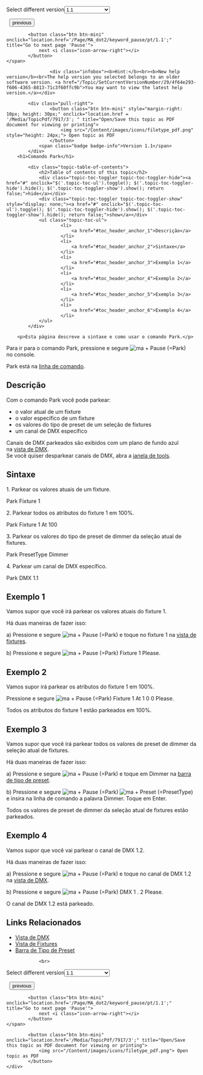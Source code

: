
<div class="topic-navigation">

<div class="pull-right">
	<span class="pull-left">


<div class="pull-left">
<form action="/Topic/SetCurrentVersionNumber" class="form-inline" id="frmTagSelector" method="post">	<span class="form-mini">
		<div class="input-prepend"><span class="add-on">Select different version</span><select autocomplete="off" id="versionNumberId" name="versionNumberId" onchange="$(this).closest('#frmTagSelector').submit();" style="width: 120px;"><option value="">- latest -</option>
<option selected="selected" value="3">1.1</option>
<option value="7">1.2</option>
<option value="12">1.3</option>
<option value="16">1.5</option>
<option value="29">1.9</option>
</select></div>
		<input data-val="true" data-val-number="The field Int32 must be a number." data-val-required="The Int32 field is required." id="ProductId" name="ProductId" type="hidden" value="7">
		<input id="CurrentGuid" name="CurrentGuid" type="hidden" value="4f64e293-f606-4365-8813-71c3f60ffc9b">
	</span>
</form></div>&nbsp;	</span>
	<span class="pull-right" style="white-space: nowrap;">
			<button class="btn btn-mini" onclick="location.href='/Page/MA_dot2/keyword_page/pt/1.1'; " title="Go to previous page 'Page'">
				<i class="icon-arrow-left"></i> previous
			</button>

			<button class="btn btn-mini" onclick="location.href='/Page/MA_dot2/keyword_pause/pt/1.1';" title="Go to next page 'Pause'">
				next <i class="icon-arrow-right"></i> 
			</button>
	</span>
</div>
<div class="clear-fix" style="margin-bottom: 10px"></div>
</div>

					<div class="infobox"><b>Hint:</b><br><b>New help version</b><br>The help version you selected belongs to an older software version. <a href="/Topic/SetCurrentVersionNumber/29/4f64e293-f606-4365-8813-71c3f60ffc9b">You may want to view the latest help version.</a></div>

			<div class="pull-right">
					<button class="btn btn-mini" style="margin-right: 10px; height: 30px;" onclick="location.href = '/Media/TopicPdf/7917/3'; " title="Open/Save this topic as PDF document for viewing or printing">
						<img src="/Content/images/icons/filetype_pdf.png" style="height: 24px;"> Open topic as PDF
					</button>
				<span class="badge badge-info">Version 1.1</span>
			</div>
		<h1>Comando Park</h1>

			<div class="topic-table-of-contents">
				<h2>Table of contents of this topic</h2>
				<div class="topic-toc-toggler topic-toc-toggler-hide"><a href="#" onclick="$('.topic-toc-ul').toggle(); $('.topic-toc-toggler-hide').hide(); $('.topic-toc-toggler-show').show(); return false;">hide</a></div>
				<div class="topic-toc-toggler topic-toc-toggler-show" style="display: none;"><a href="#" onclick="$('.topic-toc-ul').toggle(); $('.topic-toc-toggler-hide').show(); $('.topic-toc-toggler-show').hide(); return false;">show</a></div>
				<ul class="topic-toc-ul">
						<li>
							<a href="#toc_header_anchor_1">Descrição</a>
						</li>
						<li>
							<a href="#toc_header_anchor_2">Sintaxe</a>
						</li>
						<li>
							<a href="#toc_header_anchor_3">Exemplo 1</a>
						</li>
						<li>
							<a href="#toc_header_anchor_4">Exemplo 2</a>
						</li>
						<li>
							<a href="#toc_header_anchor_5">Exemplo 3</a>
						</li>
						<li>
							<a href="#toc_header_anchor_6">Exemplo 4</a>
						</li>
				</ul>
			</div>

		<p>Esta página descreve a sintaxe e como usar o comando Park.</p>

<p>Para ir para o comando Park, pressione e segure&nbsp;<span class="hardkey"><img alt="ma" src="/Media/Mlg/ma.png"></span> + <span class="hardkey">Pause</span> (=Park) no&nbsp;console.</p>

<p>Park está na&nbsp;<a href="/Topic/330c5d26-3bcd-4d9c-a448-d89cc7a6d5f1">linha de comando</a>.</p>

<a name="toc_header_anchor_1" id="toc_header_anchor_1" class="topic-toc-item"></a><h2>Descrição</h2>

<p>Com o comando&nbsp;Park você pode parkear:</p>

<ul>
	<li>o valor atual de um&nbsp;fixture</li>
	<li>o valor específico de um&nbsp;fixture</li>
	<li>os valores do tipo de preset&nbsp;de um seleção de fixtures</li>
	<li>um canal de DMX&nbsp;específico</li>
</ul>

<div class="tip">Canais de DMX parkeados&nbsp;são exibidos com um plano de fundo azul na&nbsp;<a href="/Topic/2f939332-43b1-44f0-9a0e-3121d5083e70">vista de DMX</a>.</div>

<div class="tip">Se você quiser desparkear canais de DMX, abra a&nbsp;<a href="/Topic/e5c9bd78-bb42-4cb3-aa88-a844659b59cc">janela de tools</a>.</div>

<a name="toc_header_anchor_2" id="toc_header_anchor_2" class="topic-toc-item"></a><h2>Sintaxe</h2>

<p>1. Parkear&nbsp;os valores atuais de um fixture.</p>

<div class="cl_input">Park Fixture 1</div>

<p>2. Parkear todos os atributos do fixture 1 em 100%.</p>

<div class="cl_input">Park Fixture 1 At 100</div>

<p>3. Parkear&nbsp;os valores do tipo de preset de dimmer&nbsp;da seleção atual de fixtures.</p>

<div class="cl_input">Park PresetType Dimmer</div>

<p>4. Parkear um canal de DMX&nbsp;específico.</p>

<div class="cl_input">Park DMX 1.1</div>

<a name="toc_header_anchor_3" id="toc_header_anchor_3" class="topic-toc-item"></a><h2>Exemplo 1</h2>

<p>Vamos supor que você irá parkear os valores atuais do fixture 1.</p>

<p>Há duas maneiras de fazer isso:</p>

<p>a) Pressione e segure&nbsp;<span class="hardkey"><img alt="ma" src="/Media/Mlg/ma.png"></span> + <span class="hardkey">Pause</span> (=Park) e toque no fixture&nbsp;1 na&nbsp;<a href="/Topic/989f0b88-de3d-4818-8c0b-a69fa90b2106">vista de fixtures</a>.</p>

<p>b) Pressione e segure&nbsp;<span class="hardkey"><img alt="ma" src="/Media/Mlg/ma.png"></span> + <span class="hardkey">Pause</span> (=Park) <span class="hardkey">Fixture</span> <span class="hardkey">1</span> <span class="hardkey">Please</span>.</p>

<a name="toc_header_anchor_4" id="toc_header_anchor_4" class="topic-toc-item"></a><h2>Exemplo 2</h2>

<p>Vamos supor irá parkear&nbsp;os atributos do&nbsp;fixture&nbsp;1 em 100%.</p>

<p>Pressione e segure&nbsp;<span class="hardkey"><img alt="ma" src="/Media/Mlg/ma.png"></span> + <span class="hardkey">Pause</span> (=Park) <span class="hardkey">Fixture</span> <span class="hardkey">1</span> <span class="hardkey">At</span> <span class="hardkey">1</span> <span class="hardkey">0</span> <span class="hardkey">0</span> <span class="hardkey">Please</span>.</p>

<p>Todos os atributos do fixture&nbsp;1 estão parkeados&nbsp;em 100%.</p>

<a name="toc_header_anchor_5" id="toc_header_anchor_5" class="topic-toc-item"></a><h2>Exemplo 3</h2>

<p>Vamos supor que você irá&nbsp;parkear todos os valores de&nbsp;preset&nbsp;de&nbsp;dimmer&nbsp;da seleção atual de&nbsp;fixtures.</p>

<p>Há duas maneiras de fazer isso:</p>

<p>a) Pressione e segure&nbsp;<span class="hardkey"><img alt="ma" src="/Media/Mlg/ma.png"></span> + <span class="hardkey">Pause</span> (=Park) e toque em&nbsp;<span class="softkey">Dimmer</span>&nbsp;na&nbsp;<a href="/Topic/60e350ef-d825-4072-a644-ed2430d82522">barra de tipo de preset</a>.</p>

<p>b) Pressione e segure&nbsp;<span class="hardkey"><img alt="ma" src="/Media/Mlg/ma.png"></span> + <span class="hardkey">Pause</span> (=Park) <span class="hardkey"><img alt="ma" src="/Media/Mlg/ma.png"></span> + <span class="hardkey">Preset</span> (=PresetType) e insira na linha de comando a palavra​ <span class="syntax">Dimmer</span>. Toque em&nbsp;<span class="softkey">Enter</span>.</p>

<p>Todos os valores de&nbsp;preset&nbsp;de&nbsp;dimmer&nbsp;da seleção atual de&nbsp;fixtures estão parkeados.</p>

<a name="toc_header_anchor_6" id="toc_header_anchor_6" class="topic-toc-item"></a><h2>Exemplo 4</h2>

<p>Vamos supor que você vai parkear o canal de DMX&nbsp;1.2.</p>

<p>Há duas maneiras de fazer isso:</p>

<p>a) Pressione e segure&nbsp;<span class="hardkey"><img alt="ma" src="/Media/Mlg/ma.png"></span> + <span class="hardkey">Pause</span> (=Park) e toque no canal de DMX&nbsp;1.2 na&nbsp;<a href="/Topic/2f939332-43b1-44f0-9a0e-3121d5083e70">vista de DMX</a>.</p>

<p>b) Pressione e segure&nbsp;<span class="hardkey"><img alt="ma" src="/Media/Mlg/ma.png"></span> + <span class="hardkey">Pause</span> (=Park) <span class="hardkey">DMX</span> <span class="hardkey">1</span> <span class="hardkey">.</span> <span class="hardkey">2</span> <span class="hardkey">Please</span>.</p>

<p>O canal de DMX&nbsp;1.2 está parkeado.</p>

<a name="toc_header_anchor_7" id="toc_header_anchor_7" class="topic-toc-item"></a><h2>Links Relacionados</h2>

<ul>
	<li><a href="/Topic/2f939332-43b1-44f0-9a0e-3121d5083e70">Vista de DMX</a></li>
	<li><a href="/Topic/989f0b88-de3d-4818-8c0b-a69fa90b2106">Vista de Fixtures</a></li>
	<li><a href="/Topic/60e350ef-d825-4072-a644-ed2430d82522">Barra de Tipo de Preset</a></li>
</ul>


				<br>
<div class="topic-navigation">

<div class="pull-right">
	<span class="pull-left">


<div class="pull-left">
<form action="/Topic/SetCurrentVersionNumber" class="form-inline" id="frmTagSelector" method="post">	<span class="form-mini">
		<div class="input-prepend"><span class="add-on">Select different version</span><select autocomplete="off" id="versionNumberId" name="versionNumberId" onchange="$(this).closest('#frmTagSelector').submit();" style="width: 120px;"><option value="">- latest -</option>
<option selected="selected" value="3">1.1</option>
<option value="7">1.2</option>
<option value="12">1.3</option>
<option value="16">1.5</option>
<option value="29">1.9</option>
</select></div>
		<input data-val="true" data-val-number="The field Int32 must be a number." data-val-required="The Int32 field is required." id="ProductId" name="ProductId" type="hidden" value="7">
		<input id="CurrentGuid" name="CurrentGuid" type="hidden" value="4f64e293-f606-4365-8813-71c3f60ffc9b">
	</span>
</form></div>&nbsp;	</span>
	<span class="pull-right" style="white-space: nowrap;">
			<button class="btn btn-mini" onclick="location.href='/Page/MA_dot2/keyword_page/pt/1.1'; " title="Go to previous page 'Page'">
				<i class="icon-arrow-left"></i> previous
			</button>

			<button class="btn btn-mini" onclick="location.href='/Page/MA_dot2/keyword_pause/pt/1.1';" title="Go to next page 'Pause'">
				next <i class="icon-arrow-right"></i> 
			</button>
	</span>
</div>
	<div class="clear-fix"></div>
	<div class="pull-right">
	
			<button class="btn btn-mini" onclick="location.href='/Media/TopicPdf/7917/3';" title="Open/Save this topic as PDF document for viewing or printing">
				<img src="/Content/images/icons/filetype_pdf.png"> Open topic as PDF
			</button>
	</div>
<div class="clear-fix" style="margin-bottom: 10px"></div>
</div>

	